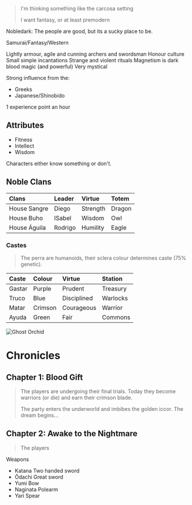 > I'm thinking something like the carcosa setting
>
> I want fantasy, or at least premodern


Nobledark: The people are good, but its a sucky place to be.

Samurai/Fantasy/Western

Lightly armour, agile and cunning archers and swordsman
Honour culture
Small simple incantations
Strange and violent rituals
Magnetism is dark blood magic (and powerful)
Very mystical

Strong influence from the:
- Greeks
- Japanese/Shinobido

1 experience point an hour



## Attributes

- Fitness
- Intellect
- Wisdom

Characters either know something or don't.


## Noble Clans

|Clans 			  |Leader 	|Virtue 	|Totem	|
|:-|:-|:-|:-|
|House Sangre |Diego	  |Strength	|Dragon	|
|House Buho	  |ISabel		|Wisdom		|Owl	  |
|House Águila	|Rodrigo	|Humility	|Eagle	|

### Castes

> The perra are humanoids, their sclera colour determines caste (75% genetic).

|Caste 	  |Colour   |Virtue 		  |Station	|
|:-|:-|:-|:-|
|Gastar	  |Purple		|Prudent		  |Treasury	|
|Truco	  |Blue		  |Disciplined	|Warlocks	|
|Matar	  |Crimson	|Courageous		|Warrior	|
|Ayuda	  |Green		|Fair			    |Commons	|

![Ghost Orchid](https://external-content.duckduckgo.com/iu/?u=https%3A%2F%2Fi.pinimg.com%2Foriginals%2F54%2F3c%2Fc5%2F543cc5d65f75545dcd46a365efb594b8.jpg&f=1&nofb=1 "Ghost Orchid")

# Chronicles
## Chapter 1: Blood Gift

> The players are undergoing their final trials. Today they become warriors (or die) and earn their crimson blade.
>
> The party enters the underworld and imbibes the golden iccor. The dream begins...

## Chapter 2: Awake to the Nightmare

> The players







Weapons

- Katana		Two handed sword
- Ōdachi		Great sword
- Yumi			Bow
- Naginata		Polearm
- Yari			Spear
